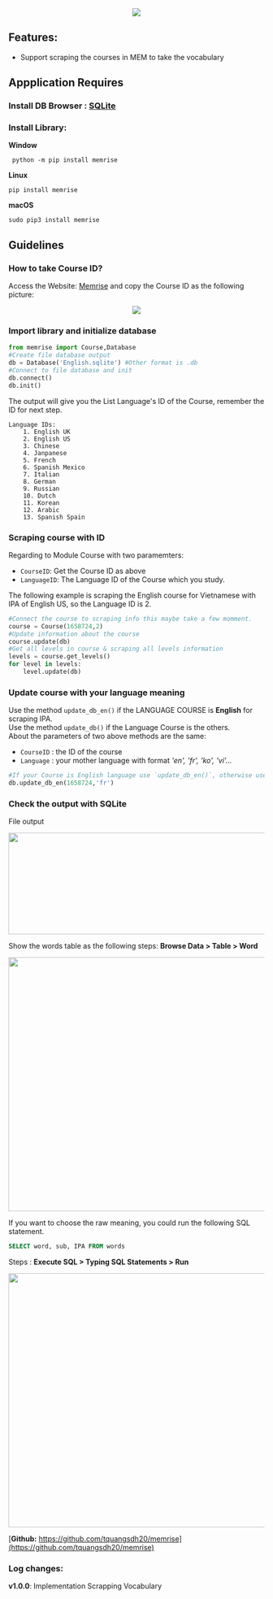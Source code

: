 <p align="center">
  <img src="https://drive.google.com/uc?id=1WCwQC2sO9DZx7XeFUJbh0VEAUbIf1BXJ">
</p>

## Features:
- Support scraping the courses in MEM to take the vocabulary

## Appplication Requires

### Install DB Browser : [SQLite](https://sqlitebrowser.org/dl/)

### Install Library: 
<b>Window</b>
```
 python -m pip install memrise
```
<b>Linux</b>
  ```
  pip install memrise
  ```
 <b>macOS</b>
 ```
 sudo pip3 install memrise
```
## Guidelines

### How to take Course ID?

Access the Website: [Memrise](https://app.memrise.com/) and copy the Course ID as the following picture:

<p align="center">
  <img src="https://drive.google.com/uc?id=1WE0JGRDkPJh04Qldq0U4b7c1f9c0Wd8h">
</p>

### Import library and initialize database

```python
from memrise import Course,Database
#Create file database output
db = Database('English.sqlite') #Other format is .db
#Connect to file database and init
db.connect()
db.init()
```
The output will give you the List Language's ID of the Course, remember the ID for next step. 
```
Language IDs:        
    1. English UK    
    2. English US    
    3. Chinese       
    4. Janpanese     
    5. French        
    6. Spanish Mexico
    7. Italian
    8. German
    9. Russian
    10. Dutch
    11. Korean
    12. Arabic
    13. Spanish Spain

```

### Scraping course with ID
Regarding to Module Course with two paramemters:
- `CourseID`: Get the Course ID as above
- `LanguageID`: The Language ID of the Course which you study.
  
The following example is scraping the English course for Vietnamese with IPA of English US, so the Language ID is 2.
```python
#Connect the course to scraping info this maybe take a few momment.
course = Course(1658724,2)
#Update information about the course
course.update(db)
#Get all levels in course & scraping all levels information
levels = course.get_levels()
for level in levels:
    level.update(db)
```

### Update course with your language meaning

Use the method `update_db_en()` if the LANGUAGE COURSE is **English** for scraping IPA.  
Use the method `update_db()` if the Language Course is the others.  
About the parameters of two above methods are the same:  
- `CourseID` : the ID of the course
- `Language` : your mother language with format <i>'en', 'fr', 'ko', 'vi'...</i>

```python
#If your Course is English language use `update_db_en()`, otherwise use `update_db()` method.
db.update_db_en(1658724,'fr')
```
### Check the output with SQLite

File output

<p align="center">
  <img src="https://drive.google.com/uc?id=1WF7apdbh4gGJLNc9RPFethChqR8cpcSH" height=200 width=600 />
</p>

Show the words table as the following steps: **Browse Data > Table > Word**

<p align="center">
  <img src="https://drive.google.com/uc?id=1WGAD-hIsLg-vamSRAYg219x89DqEzff3" height=500 width=800 />
</p>

If you want to choose the raw meaning, you could run the following SQL statement.

```SQL
SELECT word, sub, IPA FROM words
```
Steps : **Execute SQL > Typing SQL Statements > Run**

<p align="center">
  <img src="https://drive.google.com/uc?id=1WJTvpNUfZfY0EVgSaIOqs3u6jji3Qvr1" height=500 width=800 />
</p>

[<b>Github:</b> https://github.com/tquangsdh20/memrise](https://github.com/tquangsdh20/memrise)

### Log changes:

**v1.0.0**: Implementation Scrapping Vocabulary
